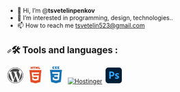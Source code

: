- 👋 Hi, I’m @<strong>tsvetelinpenkov</strong>
- 👀 I’m interested in programming, design, technologies..
- 📫 How to reach me tsvetelin523@gmail.com

<h2 dir="auto"><a id="user-content-️--tools-and-languages-" class="anchor" aria-hidden="true" tabindex="-1" href="#️--tools-and-languages-"><svg class="octicon octicon-link" viewBox="0 0 16 16" version="1.1" width="10" height="10" aria-hidden="true"><path d="m7.775 3.275 1.25-1.25a3.5 3.5 0 1 1 4.95 4.95l-2.5 2.5a3.5 3.5 0 0 1-4.95 0 .751.751 0 0 1 .018-1.042.751.751 0 0 1 1.042-.018 1.998 1.998 0 0 0 2.83 0l2.5-2.5a2.002 2.002 0 0 0-2.83-2.83l-1.25 1.25a.751.751 0 0 1-1.042-.018.751.751 0 0 1-.018-1.042Zm-4.69 9.64a1.998 1.998 0 0 0 2.83 0l1.25-1.25a.751.751 0 0 1 1.042.018.751.751 0 0 1 .018 1.042l-1.25 1.25a3.5 3.5 0 1 1-4.95-4.95l2.5-2.5a3.5 3.5 0 0 1 4.95 0 .751.751 0 0 1-.018 1.042.751.751 0 0 1-1.042.018 1.998 1.998 0 0 0-2.83 0l-2.5 2.5a1.998 1.998 0 0 0 0 2.83Z"></path></svg></a>🛠️ Tools and languages :</h2>

<a target="_blank" rel="noopener noreferrer" href=""><img src="https://github.com/devicons/devicon/blob/master/icons/wordpress/wordpress-plain.svg" title="WordPress" alt="WordPress" width="38" height="38" style="max-width: 100%;"></a>&nbsp;
<a target="_blank" rel="noopener noreferrer" href="g"><img src="https://github.com/devicons/devicon/blob/master/icons/html5/html5-plain-wordmark.svg" title="HTML5" alt="HTML" width="40" height="40" style="max-width: 100%;"></a>&nbsp;
<a target="_blank" rel="noopener noreferrer" href=""><img src="https://github.com/devicons/devicon/raw/master/icons/css3/css3-plain-wordmark.svg" title="CSS3" alt="CSS" width="40" height="40" style="max-width: 100%;"></a>&nbsp;
<a target="_blank" rel="noopener noreferrer" href=""><img src="https://seeklogo.com/images/H/hostinger-logo-396EBFA3F1-seeklogo.com.png" title="Hostinger" alt="Hostinger" width="50" height="37" style="max-width: 100%;"></a>&nbsp;
<a target="_blank" rel="noopener noreferrer" href=""><img src="https://github.com/devicons/devicon/blob/master/icons/photoshop/photoshop-original.svg" title="Adobe Photoshop" alt="Adobe Photoshop" width="38" height="38" style="max-width: 100%;"></a>&nbsp;
